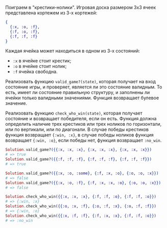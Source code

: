 
Поиграем в "крестики-нолики". Игровая доска размером 3х3 ячеек представлена кортежем из 3-х кортежей:

```elixir
{
  {:x, :o, :f},
  {:f, :o, :f},
  {:f, :f, :f}
}
```

Каждая ячейка может находиться в одном из 3-х состояний:
- `:x` в ячейке стоит крестик;
- `:o` в ячейке стоит нолик;
- `:f` ячейка свободна.

Реализовать функцию `valid_game?(state)`, которая получает на вход состояние игры, и проверяет, является ли это состояние валидным. То есть, имеет ли состояние правильную структуру, и заполнены ли ячейки только валидными значениями. Функция возвращает булевое значение.

Реализовать функцию `check_who_win(state)`, которая получает состояние и возвращает победителя, если он есть. Функция должна определить наличие трех крестиков или трех ноликов по горизонтали, или по вертикали, или по диагонали. В случае победы крестиков функция возвращает `{:win, :x}`, в случае победы ноликов функция возвращает `{:win, :o}`, если победы нет, функция возвращает `:no_win`.

```elixir
Solution.valid_game?({{:x, :x, :x}, {:x, :x, :x}, {:x, :x, :x}})
# => true
Solution.valid_game?({{:f, :f, :f}, {:f, :f, :f}, {:f, :f, :f}})
# => true

Solution.valid_game?({{:x, :o, :some}, {:f, :x, :o}, {:o, :o, :x}})
# => false
Solution.valid_game?({{:x, :o, :f}, {:f, :x, :x, :o}, {:o, :o, :x}})
# => false

Solution.check_who_win({{:x, :x, :x}, {:f, :f, :o}, {:f, :f, :o}})
# => {:win, :x}
Solution.check_who_win({{:o, :x, :f}, {:o, :f, :x}, {:o, :f, :f}})
# => {:win, :o}
Solution.check_who_win({{:x, :f, :f}, {:f, :x, :x}, {:f, :f, :o}})
# => :no_win
```
